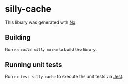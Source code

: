 # silly-cache

This library was generated with [Nx](https://nx.dev).

## Building

Run `nx build silly-cache` to build the library.

## Running unit tests

Run `nx test silly-cache` to execute the unit tests via [Jest](https://jestjs.io).
